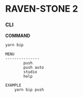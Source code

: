 # RAVEN-STONE 2

### CLI

**COMMAND**

```bash
yarn bip

```

```
MENU
---------------
        push
        push auto
        studio
        help

EXAMPLE
    yarn bip push
```